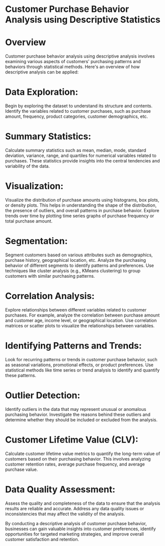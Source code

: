 # Customer Purchase Behavior Analysis using Descriptive Statistics 

# Overview 
Customer purchase behavior analysis using descriptive analysis involves examining various aspects of customers' purchasing patterns and behaviors through statistical methods.
Here's an overview of how descriptive analysis can be applied:

# Data Exploration:

Begin by exploring the dataset to understand its structure and contents. Identify the variables related to customer purchases, such as purchase amount, frequency, product categories, customer demographics, etc.

# Summary Statistics:

Calculate summary statistics such as mean, median, mode, standard deviation, variance, range, and quartiles for numerical variables related to purchases. These statistics provide insights into the central tendencies and variability of the data.

# Visualization:

Visualize the distribution of purchase amounts using histograms, box plots, or density plots. This helps in understanding the shape of the distribution, the presence of outliers, and overall patterns in purchase behavior.
Explore trends over time by plotting time series graphs of purchase frequency or total purchase amount.

# Segmentation:

Segment customers based on various attributes such as demographics, purchase history, geographical location, etc. Analyze the purchasing behavior of different segments to identify patterns and preferences.
Use techniques like cluster analysis (e.g., KMeans clustering) to group customers with similar purchasing patterns.

# Correlation Analysis:

Explore relationships between different variables related to customer purchases. For example, analyze the correlation between purchase amount and customer age, income level, or geographical location.
Use correlation matrices or scatter plots to visualize the relationships between variables.

# Identifying Patterns and Trends:

Look for recurring patterns or trends in customer purchase behavior, such as seasonal variations, promotional effects, or product preferences.
Use statistical methods like time series or trend analysis to identify and quantify these patterns.

# Outlier Detection:

Identify outliers in the data that may represent unusual or anomalous purchasing behavior. Investigate the reasons behind these outliers and determine whether they should be included or excluded from the analysis.
 # Customer Lifetime Value (CLV):

Calculate customer lifetime value metrics to quantify the long-term value of customers based on their purchasing behavior. This involves analyzing customer retention rates, average purchase frequency, and average purchase value.

# Data Quality Assessment:

Assess the quality and completeness of the data to ensure that the analysis results are reliable and accurate. Address any data quality issues or inconsistencies that may affect the validity of the analysis.


By conducting a descriptive analysis of customer purchase behavior, businesses can gain valuable insights into customer preferences, identify opportunities for targeted marketing strategies, and improve overall customer satisfaction and retention.


